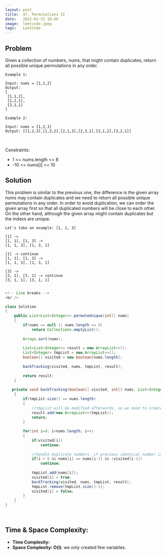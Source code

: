 ```yaml
---
layout: post 
title:  47. Permutations II
date:   2021-01-31 18:40
image:  leetcode.jpeg
tags:   LeetCode
---
```


## Problem

Given a collection of numbers, nums, that might contain duplicates, return all possible unique permutations in any order.

```
Example 1:

Input: nums = [1,1,2]
Output:
[
 [1,1,2],
 [1,2,1],
 [2,1,1]
]

Example 2:

Input: nums = [1,2,3]
Output: [[1,2,3],[1,3,2],[2,1,3],[2,3,1],[3,1,2],[3,2,1]]
```

<!-- Line breaks -->
<br />

Constraints:

* 1 <= nums.length <= 8
* -10 <= nums[i] <= 10

## Solution

This problem is similar to the previous one, the difference is the given array nums may contain duplicates and we need to return all possible unique permutations in any order. In order to avoid duplication, we can order the given array first so that all duplicated numbers will be close to each other. On the other hand, although the given array might contain duplicates but the indexs are unique.

```
Let's take an example: [1, 1, 3]

[1] -> 
[1, 1], [1, 3] -> 
[1, 1, 3], [1, 3, 1]

[1] -> continue
[1, 1], [1, 3] -> 
[1, 1, 3], [1, 3, 1]

[3] -> 
[3, 1], [3, 1] -> continue
[3, 1, 1], [3, 1, 1]
```

```java

<!-- Line breaks -->
<br />

class Solution 
{
    public List<List<Integer>> permuteUnique(int[] nums) 
    {
        if(nums == null || nums.length == 0)
            return Collections.emptyList();
        
        Arrays.sort(nums);
        
        List<List<Integer>> result = new ArrayList<>();
        List<Integer> tmpList = new ArrayList<>();
        boolean[] visited = new boolean[nums.length];
        
        backTracking(visited, nums, tmpList, result);
        
        return result;
    }
    
   private void backTracking(boolean[] visited, int[] nums, List<Integer> tmpList, List<List<Integer>> result)
    {
        if(tmpList.size() == nums.length)
        {
            //tmpList will be modified afterwards, so we need to create a copy of it
            result.add(new ArrayList<>(tmpList));
            return;
        }
        
        for(int i=0; i<nums.length; i++)
        {
            if(visited[i]) 
                continue;
            
            //handle duplicate numbers, if previous identical number is used, then use the current number.
            if(i > 0 && nums[i] == nums[i-1] && !visited[i-1])
                continue;
            
            tmpList.add(nums[i]);
            visited[i] = true;
            backTracking(visited, nums, tmpList, result);
            tmpList.remove(tmpList.size()-1);
            visited[i] = false;
        }
    }
}
```

<!-- Line breaks -->
<br />

## Time & Space Complexity:

* **Time Complexity:**  
* **Space Complexity: O(l)**: we only created few variables.

